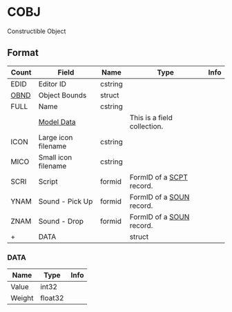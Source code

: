 COBJ
====

Constructible Object

## Format

Count | Field | Name | Type | Info
------|-------|------|------|-----
 | EDID | Editor ID | cstring |
 | [OBND](Fields/OBND.md) | Object Bounds | struct |
 | FULL | Name | cstring |
 | | [Model Data](Fields/Model.md) | | This is a field collection.
 | ICON | Large icon filename | cstring |
 | MICO | Small icon filename | cstring |
 | SCRI | Script | formid | FormID of a [SCPT](SCPT.md) record.
 | YNAM | Sound - Pick Up | formid | FormID of a [SOUN](SOUN.md) record.
 | ZNAM | Sound - Drop | formid | FormID of a [SOUN](SOUN.md) record.
+ | DATA | | struct |
 
### DATA

Name | Type | Info
-----|------|-----
Value | int32 |
Weight | float32 |
 
